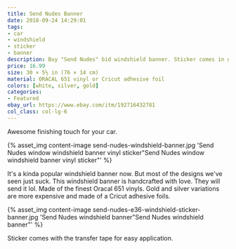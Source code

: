 ```yaml
---
title: Send Nudes Banner
date: 2018-09-24 14:29:01
tags:
- car
- windshield
- sticker
- banner
description: Buy "Send Nudes" bid windshield banner. Sticker comes in glossy white, silver and gold colors. Looks perfect on stanced, modified, drift and race cars!
price: 16.99
size: 30 × 5½ in (76 × 14 cm)
material: ORACAL 651 vinyl or Cricut adhesive foil
colors: [white, silver, gold]
categories:
- Featured
ebay_url: https://www.ebay.com/itm/192716432781
col_class: col-lg-6
---
```


Awesome finishing touch for your car.

<!-- more -->
{% asset_img content-image send-nudes-windshield-banner.jpg 'Send Nudes window windshield banner vinyl sticker"Send Nudes window windshield banner vinyl sticker"' %}

It's a kinda popular windshield banner now. But most of the designs we've seen just suck. This windshield banner is handcrafted with love. They will send it lol. Made of the finest Oracal 651 vinyls. Gold and silver variations are more expensive and made of a Cricut adhesive foils.

{% asset_img content-image send-nudes-e36-windshield-sticker-banner.jpg 'Send Nudes windshield banner"Send Nudes windshield banner"' %}

Sticker comes with the transfer tape for easy application.
